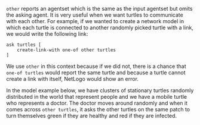 `other` reports an agentset which is the same as the input agentset but omits the asking agent. It is very useful when we want turtles to communicate with each other. For example, if we wanted to create a network model in which each turtle is connected to another randomly picked turtle with a link, we would write the following link:



```
ask turtles [
	create-link-with one-of other turtles
]
```



We use `other` in this context because if we did not, there is a chance that `one-of turtles`  would report the same turtle and because a turtle cannot create a link with itself, NetLogo would show an error.



In the model example below, we have clusters of stationary turtles randomly distributed in the world that represent people and we have a mobile turtle who represents a doctor. The doctor moves around randomly and when it comes across `other turtles`, it asks the other turtles on the same patch to turn themselves green if they are healthy and red if they are infected.